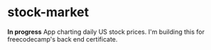 # stock-market
<b>In progress</b>
App charting daily US stock prices.
I'm building this for freecodecamp's back end certificate.
